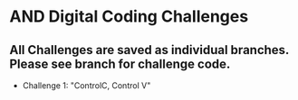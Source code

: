 # AND Digital Coding Challenges

## All Challenges are saved as individual branches. Please see branch for challenge code.

- Challenge 1: "ControlC, Control V"
